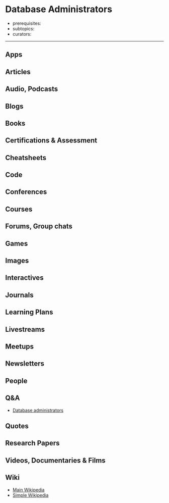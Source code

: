 # Database Administrators

- prerequisites:
- subtopics:
- curators:

------

## Apps

## Articles

## Audio, Podcasts

## Blogs

## Books

## Certifications & Assessment

## Cheatsheets

## Code

## Conferences

## Courses

## Forums, Group chats

## Games

## Images

## Interactives

## Journals

## Learning Plans

## Livestreams

## Meetups

## Newsletters

## People

## Q&A

- [Database administrators](https://dba.stackexchange.com)

## Quotes

## Research Papers

## Videos, Documentaries & Films

## Wiki

- [Main Wikipedia](https://en.wikipedia.org/wiki/Database_administrator)
- [Simple Wikipedia](https://simple.wikipedia.org/wiki/Database_administrator)

